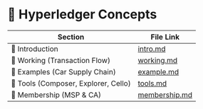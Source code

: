 # 📘 Hyperledger Concepts

| Section      | File Link |
|--------------|-----------|
| 🔹 Introduction | [intro.md](https://github.com/PriyathamVarma/go-lang/blob/main/concepts/hyperledger/concepts/intro.md) |
| 🔹 Working (Transaction Flow) | [working.md](https://github.com/PriyathamVarma/go-lang/blob/main/concepts/hyperledger/concepts/working.md) |
| 🔹 Examples (Car Supply Chain) | [example.md](https://github.com/PriyathamVarma/go-lang/blob/main/concepts/hyperledger/concepts/example.md) |
| 🔹 Tools (Composer, Explorer, Cello) | [tools.md](https://github.com/PriyathamVarma/go-lang/blob/main/concepts/hyperledger/concepts/tools.md) |
| 🔹 Membership (MSP & CA) | [membership.md](https://github.com/PriyathamVarma/go-lang/blob/main/concepts/hyperledger/concepts/membership.md) |
